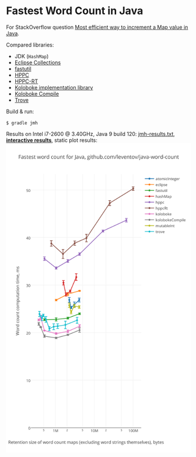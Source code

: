 # Fastest Word Count in Java

For StackOverflow question [Most efficient way to increment a Map value in Java](
http://stackoverflow.com/a/25354509/648955).

Compared libraries:
 - JDK (`HashMap`)
 - [Eclipse Collections](http://www.eclipse.org/collections/)
 - [fastutil](http://fastutil.di.unimi.it/)
 - [HPPC](https://labs.carrotsearch.com/hppc.html)
 - [HPPC-RT](https://github.com/vsonnier/hppcrt)
 - [Koloboke implementation library](https://koloboke.com/implementation-library)
 - [Koloboke Compile](https://koloboke.com/compile)
 - [Trove](http://trove.starlight-systems.com/)

Build & run:
```
$ gradle jmh
```

Results on Intel i7-2600 @ 3.40GHz, Java 9 build 120: [jmh-results.txt](jmh-results.txt),
[**interactive results**](https://plot.ly/~leventov/2.embed?share_key=05drBbDBlC7P4CagzfiJPc),
static plot results: ![results](results.png)